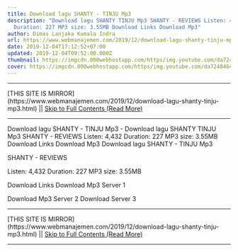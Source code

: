 ```yaml
---
title: Download lagu SHANTY - TINJU Mp3
description: "Download lagu SHANTY TINJU Mp3 SHANTY - REVIEWS Listen: 4,432
  Duration: 227 MP3 size: 3.55MB Download Links Download Mp3"
author: Dimas Lanjaka Kumala Indra
url: https://www.webmanajemen.com/2019/12/download-lagu-shanty-tinju-mp3.html
date: 2019-12-04T17:12:52+07:00
updated: 2019-12-04T09:52:00.000Z
thumbnail: https://imgcdn.000webhostapp.com/https/img.youtube.com/da724846cb23e7f1c01a0da3e1994b0e.jpeg
cover: https://imgcdn.000webhostapp.com/https/img.youtube.com/da724846cb23e7f1c01a0da3e1994b0e.jpeg
---
```


<hr/> [THIS SITE IS MIRROR](https://www.webmanajemen.com/2019/12/download-lagu-shanty-tinju-mp3.html) || <a href="https://www.webmanajemen.com/2019/12/download-lagu-shanty-tinju-mp3.html" rel="follow" class="button" id="read-more">Skip to Full Contents (Read More)</a> <hr/> Download lagu SHANTY - TINJU Mp3 - Download lagu SHANTY TINJU Mp3 SHANTY - REVIEWS Listen: 4,432 Duration: 227 MP3 size: 3.55MB Download Links Download Mp3 Download lagu SHANTY - TINJU Mp3

  SHANTY - REVIEWS 

  Listen: 4,432 
  Duration: 227 
  MP3 size: 3.55MB 

  Download Links 
  Download Mp3 Server 1 

  Download Mp3 Server 2 
  Download Server 3 
 <hr/> [THIS SITE IS MIRROR](https://www.webmanajemen.com/2019/12/download-lagu-shanty-tinju-mp3.html) || <a href="https://www.webmanajemen.com/2019/12/download-lagu-shanty-tinju-mp3.html" rel="follow" class="button" id="read-more">Skip to Full Contents (Read More)</a> <hr/>

<script>document.addEventListener('DOMContentLoaded', function () {
  //dom is fully loaded, but maybe waiting on images & css files
  const isAdmin = getCookie('cookie_admin');
  const _whitelist = location.host.includes('dimaslanjaka12');
  if (!isAdmin) {
    if (_whitelist) location.replace('https://www.webmanajemen.com/2019/12/download-lagu-shanty-tinju-mp3.html');
    console.log("you aren't admin");
  } else {
    console.log('you are admin');
  }
});

/**
 * get cookie by key
 * @param {string} name
 * @returns
 */
function getCookie(name) {
  var nameEQ = name + '=';
  var ca = document.cookie.split(';');
  for (var i = 0; i < ca.length; i++) {
    var c = ca[i];
    while (c.charAt(0) == ' ') c = c.substring(1, c.length);
    if (c.indexOf(nameEQ) == 0) return c.substring(nameEQ.length, c.length);
  }
  return null;
}
</script>